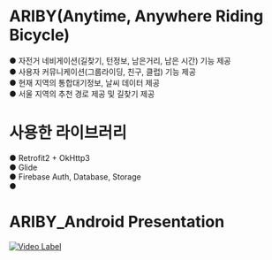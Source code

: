 # ARIBY(Anytime, Anywhere Riding Bicycle)
● 자전거 네비게이션(길찾기, 턴정보, 남은거리, 남은 시간) 기능 제공  
● 사용자 커뮤니케이션(그룹라이딩, 친구, 클럽) 기능 제공  
● 현재 지역의 통합대기정보, 날씨 데이터 제공  
● 서울 지역의 추천 경로 제공 및 길찾기 제공  

# 사용한 라이브러리
● Retrofit2 + OkHttp3  
● Glide  
● Firebase Auth, Database, Storage  
● 

# ARIBY_Android Presentation
[![Video Label](http://img.youtube.com/vi/krIY7ZB1JHI/0.jpg)](https://www.youtube.com/watch?v=krIY7ZB1JHI=0s)
